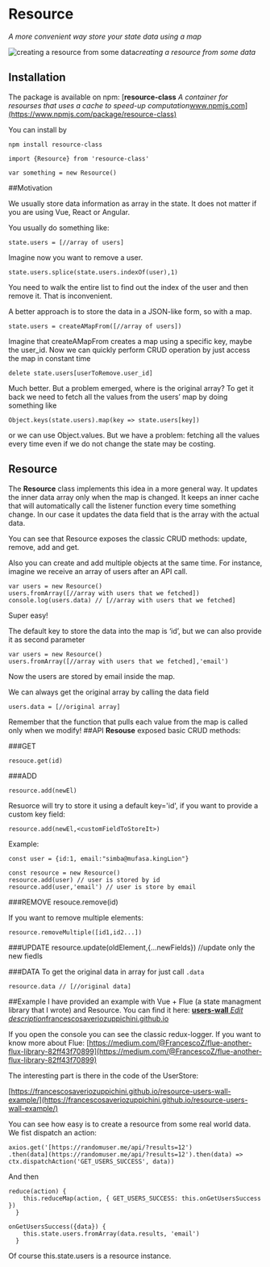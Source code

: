
# Resource

*A more convenient way store your state data using a map*

![creating a resource from some data](https://cdn-images-1.medium.com/max/2000/1*Zf8TAYwDcu_qTEg3gwlAJg.png)*creating a resource from some data*

## Installation

The package is available on npm:
[**resource-class**
*A container for resourses that uses a cache to speed-up computation*www.npmjs.com](https://www.npmjs.com/package/resource-class)

You can install by

    npm install resource-class

    import {Resource} from 'resource-class'

    var something = new Resource()

##Motivation

We usually store data information as array in the state. It does not matter if you are using Vue, React or Angular.

You usually do something like:

    state.users = [//array of users]

Imagine now you want to remove a user.

    state.users.splice(state.users.indexOf(user),1) 

You need to walk the entire list to find out the index of the user and then remove it. That is inconvenient.

A better approach is to store the data in a JSON-like form, so with a map.

    state.users = createAMapFrom([//array of users])

Imagine that createAMapFrom creates a map using a specific key, maybe the user_id. Now we can quickly perform CRUD operation by just access the map in constant time

    delete state.users[userToRemove.user_id]

Much better. But a problem emerged, where is the original array? To get it back we need to fetch all the values from the users’ map by doing something like

    Object.keys(state.users).map(key => state.users[key])

or we can use Object.values. But we have a problem: fetching all the values every time even if we do not change the state may be costing.

## Resource

The **Resource** class implements this idea in a more general way. It updates the inner data array only when the map is changed. It keeps an inner cache that will automatically call the listener function every time something change. In our case it updates the data field that is the array with the actual data.

You can see that Resource exposes the classic CRUD methods: update, remove, add and get.

Also you can create and add multiple objects at the same time. For instance, imagine we receive an array of users after an API call.

    var users = new Resource()
    users.fromArray([//array with users that we fetched])
    console.log(users.data) // [//array with users that we fetched]

Super easy!

The default key to store the data into the map is ‘id’, but we can also provide it as second parameter

    var users = new Resource()
    users.fromArray([//array with users that we fetched],'email')

Now the users are stored by email inside the map.

We can always get the original array by calling the data field

    users.data = [//original array]

Remember that the function that pulls each value from the map is called only when we modify!
##API
**Resouse** exposed basic CRUD methods:

###GET

```
resouce.get(id)
```

###ADD

    resource.add(newEl)
    
Resuorce will try to store it using a default key='id', if you want to provide a custom key field:

    resource.add(newEl,<customFieldToStoreIt>)

Example:

```
const user = {id:1, email:"simba@mufasa.kingLion"}

const resource = new Resource()
resource.add(user) // user is stored by id
resource.add(user,'email') // user is store by email

```



###REMOVE
    resouce.remove(id)
    
If you want to remove multiple elements:

    resource.removeMultiple([id1,id2...]) 


###UPDATE
    resource.update(oldElement,{...newFields}) //update only the new fiedls


###DATA
To get the original data in array for just call `.data`

```
resource.data // [//original data]
```

##Example
I have provided an example with Vue + Flue (a state managment library that I wrote) and Resource. You can find it here:
[**users-wall**
*Edit description*francescosaveriozuppichini.github.io](https://francescosaveriozuppichini.github.io/resourse-users-wall-example/)

If you open the console you can see the classic redux-logger. If you want to know more about Flue: [https://medium.com/@FrancescoZ/flue-another-flux-library-82ff43f70899](https://medium.com/@FrancescoZ/flue-another-flux-library-82ff43f70899)

The interesting part is there in the code of the UserStore:

[https://francescosaveriozuppichini.github.io/resource-users-wall-example/](https://francescosaveriozuppichini.github.io/resource-users-wall-example/)

You can see how easy is to create a resource from some real world data. We fist dispatch an action:

    axios.get('[https://randomuser.me/api/?results=12')
    .then(data](https://randomuser.me/api/?results=12').then(data) => ctx.dispatchAction('GET_USERS_SUCCESS', data))

And then

    reduce(action) {
        this.reduceMap(action, { GET_USERS_SUCCESS: this.onGetUsersSuccess })
      }

    onGetUsersSuccess({data}) {
        this.state.users.fromArray(data.results, 'email')
      }

Of course this.state.users is a resource instance.

